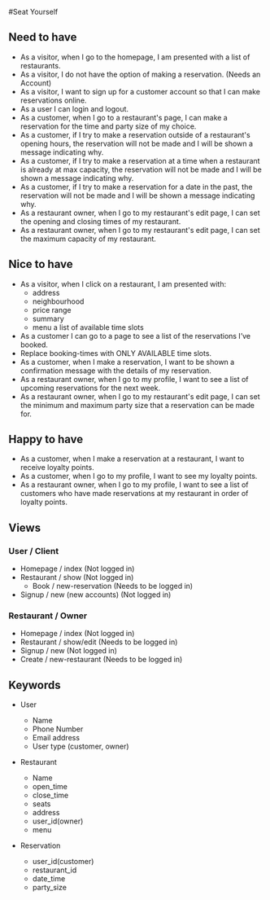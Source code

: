 #Seat Yourself

## Need to have
* As a visitor, when I go to the homepage, I am presented with a list of restaurants.
* As a visitor, I do not have the option of making a reservation. (Needs an Account)
* As a visitor, I want to sign up for a customer account so that I can make reservations online.
* As a user I can login and logout.
* As a customer, when I go to a restaurant's page, I can make a reservation for the time and party size of my choice.
* As a customer, if I try to make a reservation outside of a restaurant's opening hours, the reservation will not be made and I will be shown a message indicating why.
* As a customer, if I try to make a reservation at a time when a restaurant is already at max capacity, the reservation will not be made and I will be shown a message indicating why.
* As a customer, if I try to make a reservation for a date in the past, the reservation will not be made and I will be shown a message indicating why.
* As a restaurant owner, when I go to my restaurant's edit page, I can set the opening and closing times of my restaurant.
* As a restaurant owner, when I go to my restaurant's edit page, I can set the maximum capacity of my restaurant.


## Nice to have
* As a visitor, when I click on a restaurant, I am presented with:
  * address
  * neighbourhood
  * price range
  * summary
  * menu
a list of available time slots
* As a customer I can go to a page to see a list of the reservations I’ve booked.
* Replace booking-times with ONLY AVAILABLE time slots.
* As a customer, when I make a reservation, I want to be shown a confirmation message with the details of my reservation.
* As a restaurant owner, when I go to my profile, I want to see a list of upcoming reservations for the next week.
* As a restaurant owner, when I go to my restaurant's edit page, I can set the minimum and maximum party size that a reservation can be made for.

## Happy to have
* As a customer, when I make a reservation at a restaurant, I want to receive loyalty points.
* As a customer, when I go to my profile, I want to see my loyalty points.
* As a restaurant owner, when I go to my profile, I want to see a list of customers who have made reservations at my restaurant in order of loyalty points.

## Views

### User / Client
* Homepage / index (Not logged in)
* Restaurant / show (Not logged in)
  - Book / new-reservation (Needs to be logged in)
* Signup / new (new accounts) (Not logged in)


### Restaurant / Owner
* Homepage / index (Not logged in)
* Restaurant / show/edit (Needs to be logged in)
* Signup / new (Not logged in)
* Create / new-restaurant (Needs to be logged in)


## Keywords
* User
  - Name
  - Phone Number
  - Email address
  - User type (customer, owner)

* Restaurant
  - Name
  - open_time
  - close_time
  - seats
  - address
  - user_id(owner)
  - menu

* Reservation
  - user_id(customer)
  - restaurant_id
  - date_time
  - party_size
